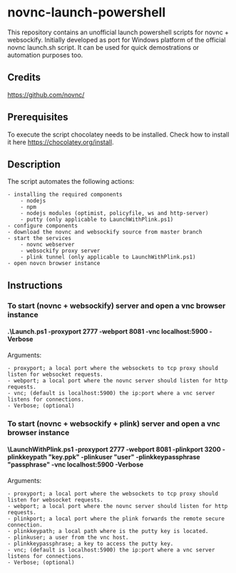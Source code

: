# novnc-launch-powershell
This repository contains an unofficial launch powershell scripts for novnc + websockify.
Initially developed as port for Windows platform of the official novnc launch.sh script.
It can be used for quick demostrations or automation purposes too.

## Credits
https://github.com/novnc/

## Prerequisites
To execute the script chocolatey needs to be installed. Check how to install it here https://chocolatey.org/install.

## Description
The script automates the following actions: 

	- installing the required components
		- nodejs
		- npm
		- nodejs modules (optimist, policyfile, ws and http-server)
		- putty (only applicable to LaunchWithPlink.ps1)
	- configure components
	- download the novnc and websockify source from master branch
	- start the services
		- novnc webserver
		- websockify proxy server
		- plink tunnel (only applicable to LaunchWithPlink.ps1)
	- open novcn browser instance

## Instructions
### To start (novnc + websockify) server and open a vnc browser instance
#### .\Launch.ps1 -proxyport 2777 -webport 8081 -vnc localhost:5900  -Verbose

Arguments:

	- proxyport; a local port where the websockets to tcp proxy should listen for websocket requests.
	- webport; a local port where the novnc server should listen for http requests.
	- vnc; (default is localhost:5900) the ip:port where a vnc server listens for connections. 
	- Verbose; (optional)

### To start (novnc + websockify + plink) server and open a vnc browser instance
#### \LaunchWithPlink.ps1 -proxyport 2777 -webport 8081 -plinkport 3200 -plinkkeypath "key.ppk" -plinkuser "user" -plinkkeypassphrase "passphrase" -vnc localhost:5900 -Verbose

Arguments:

	- proxyport; a local port where the websockets to tcp proxy should listen for websocket requests.
	- webport; a local port where the novnc server should listen for http requests.
	- plinkport; a local port where the plink forwards the remote secure connection.
	- plinkkeypath; a local path where is the putty key is located.
	- plinkuser; a user from the vnc host.
	- plinkkeypassphrase; a key to access the putty key.
	- vnc; (default is localhost:5900) the ip:port where a vnc server listens for connections. 
	- Verbose; (optional)
